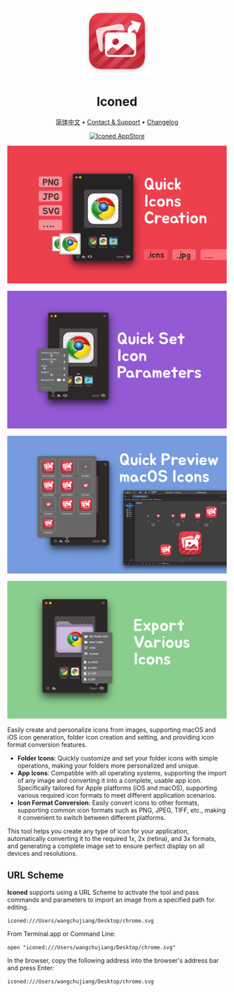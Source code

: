 <div align="center">
  <br />
  <br />
  <img src="./assets/logo.png" width="160" height="160">
  <h1>
    Iconed
  </h1>
  <!--rehype:style=border: 0;-->
  <p>
    <a href="./README.zh.md">简体中文</a> • 
    <a href="https://github.com/jaywcjlove/iconed/issues/new?assignees=jaywcjlove&labels=support%2Cfeedback%2Cquestion&projects=&template=bug_report.yml&title=%F0%9F%99%8B%E2%80%8D%E2%99%82%EF%B8%8F+Support+%26+Feedback%3A+iconed">Contact & Support</a> • 
    <a href="https://github.com/jaywcjlove/iconed/releases">Changelog</a>
  </p>
  <p>
    <a target="_blank" href="https://apps.apple.com/app/iconed/id6739444407" title="Iconed for macOS">
      <img alt="Iconed AppStore" src="https://jaywcjlove.github.io/sb/download/macos.svg" height="51">
    </a>
  </p>
</div>

![Iconed 1](./assets/screenshots-1.png)

![Iconed 2](./assets/screenshots-2.png)

![Iconed 3](./assets/screenshots-3.png)

![Iconed 4](./assets/screenshots-4.png)

Easily create and personalize icons from images, supporting macOS and iOS icon generation, folder icon creation and setting, and providing icon format conversion features.

- **Folder Icons**: Quickly customize and set your folder icons with simple operations, making your folders more personalized and unique.
- **App Icons**: Compatible with all operating systems, supporting the import of any image and converting it into a complete, usable app icon. Specifically tailored for Apple platforms (iOS and macOS), supporting various required icon formats to meet different application scenarios.
- **Icon Format Conversion**: Easily convert icons to other formats, supporting common icon formats such as PNG, JPEG, TIFF, etc., making it convenient to switch between different platforms.

This tool helps you create any type of icon for your application, automatically converting it to the required 1x, 2x (retina), and 3x formats, and generating a complete image set to ensure perfect display on all devices and resolutions.

## URL Scheme

**Iconed** supports using a URL Scheme to activate the tool and pass commands and parameters to import an image from a specified path for editing.

```shell
iconed:///Users/wangchujiang/Desktop/chrome.svg
```

From Terminal.app or Command Line:

```shell
open "iconed:///Users/wangchujiang/Desktop/chrome.svg"
```

In the browser, copy the following address into the browser's address bar and press Enter:

```shell
iconed:///Users/wangchujiang/Desktop/chrome.svg
```

<!--released v1.0.0-->
